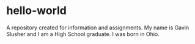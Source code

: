 # hello-world
A repository created for information and assignments.
My name is Gavin Slusher and I am a High School graduate. I was born in Ohio.
